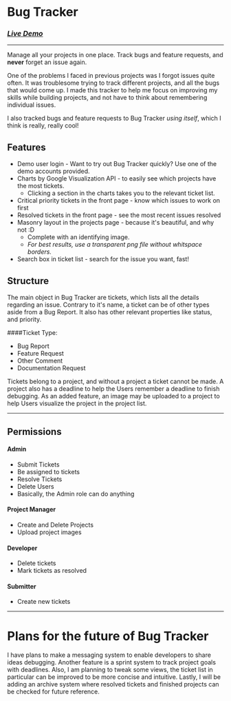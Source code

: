 <!-- Hello! Title -->
# Bug Tracker
### _[Live Demo](http://kevfrancisco.pythonanywhere.com/)_
---
<!-- Summary -->

Manage all your projects in one place. Track bugs and feature requests, and **never** forget an issue again.

One of the problems I faced in previous projects was I forgot issues quite often. It was troublesome trying to track different projects, and all the bugs that would come up. I made this tracker to help me focus on improving my skills while building projects, and not have to think about remembering individual issues.

I also tracked bugs and feature requests to Bug Tracker _using itself_, which I think is really, really cool!

## Features
* Demo user login - Want to try out Bug Tracker quickly? Use one of the demo accounts provided.
* Charts by Google Visualization API - to easily see which projects have the most tickets.
    * Clicking a section in the charts takes you to the relevant ticket list.
* Critical priority tickets in the front page - know which issues to work on first
* Resolved tickets in the front page - see the most recent issues resolved
* Masonry layout in the projects page - because it's beautiful, and why not :D
    * Complete with an identifying image.
    * _For best results, use a transparent png file without whitspace borders._
* Search box in ticket list - search for the issue you want, fast!

## Structure

The main object in Bug Tracker are tickets, which lists all the details regarding an issue. Contrary to it's name, a ticket can be of other types aside from a Bug Report. It also has other relevant properties like status, and priority.

####Ticket Type:
* Bug Report
* Feature Request
* Other Comment
* Documentation Request

Tickets belong to a project, and without a project a ticket cannot be made. A project also has a deadline to help the Users remember a deadline to finish debugging. As an added feature, an image may be uploaded to a project to help Users visualize the project in the project list.

---

## Permissions

#### Admin
* Submit Tickets
* Be assigned to tickets
* Resolve Tickets
* Delete Users
* Basically, the Admin role can do anything

#### Project Manager
* Create and Delete Projects
* Upload project images

#### Developer
* Delete tickets
* Mark tickets as resolved

#### Submitter
* Create new tickets

---
# Plans for the future of Bug Tracker
I have plans to make a messaging system to enable developers to share ideas debugging. Another feature is a sprint system to track project goals with deadlines. Also, I am planning to tweak some views, the ticket list in particular can be improved to be more concise and intuitive. Lastly, I will be adding an archive system where resolved tickets and finished projects can be checked for future reference.